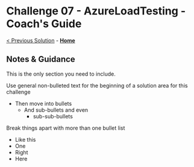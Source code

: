 # Challenge 07 - AzureLoadTesting - Coach's Guide 

[< Previous Solution](./Solution-06.md) - **[Home](./README.md)**

## Notes & Guidance
This is the only section you need to include.

Use general non-bulleted text for the beginning of a solution area for this challenge
- Then move into bullets
    - And sub-bullets and even
        - sub-sub-bullets

Break things apart with more than one bullet list
- Like this 
- One
- Right
- Here
